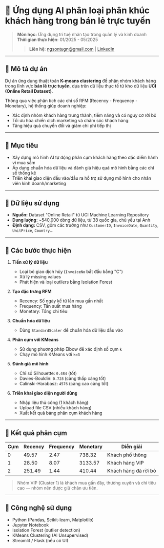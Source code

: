 # 🤖 Ứng dụng AI phân loại phân khúc khách hàng trong bán lẻ trực tuyến

> **Môn học:** Ứng dụng trí tuệ nhân tạo trong quản lý và kinh doanh\
> **Thời gian thực hiện:** 01/2025 - 05/2025
> > **Liên hệ:** ngsontugn@gmail.com | [LinkedIn](https://linkedin.com/in/ngsontugn)

---

## 📌 Mô tả dự án

Dự án ứng dụng thuật toán **K-means clustering** để phân nhóm khách hàng trong lĩnh vực **bán lẻ trực tuyến**, dựa trên dữ liệu thực tế từ kho dữ liệu **UCI (Online Retail Dataset)**.

Thông qua việc phân tích các chỉ số RFM (Recency - Frequency - Monetary), hệ thống giúp doanh nghiệp:

- Xác định nhóm khách hàng trung thành, tiềm năng và có nguy cơ rời bỏ
- Tối ưu hóa chiến dịch marketing và chăm sóc khách hàng
- Tăng hiệu quả chuyển đổi và giảm chi phí tiếp thị

---

## 🎯 Mục tiêu

- Xây dựng mô hình AI tự động phân cụm khách hàng theo đặc điểm hành vi mua sắm
- Áp dụng chuẩn hóa dữ liệu và đánh giá hiệu quả mô hình bằng các chỉ số thống kê
- Triển khai giao diện đầu vào/đầu ra hỗ trợ sử dụng mô hình cho nhân viên kinh doanh/marketing

---

## 📂 Dữ liệu sử dụng

- **Nguồn:** Dataset "Online Retail" từ UCI Machine Learning Repository  
- **Dung lượng:** ~540,000 dòng dữ liệu, từ 38 quốc gia, chủ yếu tại Anh  
- **Định dạng:** CSV, gồm các trường như `CustomerID`, `InvoiceDate`, `Quantity`, `UnitPrice`, `Country`...

---

## 🔧 Các bước thực hiện

1. **Tiền xử lý dữ liệu**
   - Loại bỏ giao dịch hủy (`InvoiceNo` bắt đầu bằng "C")
   - Xử lý missing values
   - Phát hiện và loại outliers bằng Isolation Forest

2. **Tạo đặc trưng RFM**
   - Recency: Số ngày kể từ lần mua gần nhất
   - Frequency: Tần suất mua hàng
   - Monetary: Tổng chi tiêu

3. **Chuẩn hóa dữ liệu**
   - Dùng `StandardScaler` để chuẩn hóa dữ liệu đầu vào

4. **Phân cụm với KMeans**
   - Sử dụng phương pháp Elbow để xác định số cụm `k`
   - Chạy mô hình KMeans với `k=3`

5. **Đánh giá mô hình**
   - Chỉ số Silhouette: `0.484` (tốt)
   - Davies-Bouldin: `0.728` (càng thấp càng tốt)
   - Calinski-Harabasz: `4576` (càng cao càng tốt)

6. **Triển khai giao diện người dùng**
   - Nhập liệu thủ công (1 khách hàng)
   - Upload file CSV (nhiều khách hàng)
   - Xuất kết quả bảng phân cụm khách hàng

---

## 🧠 Kết quả phân cụm

| Cụm | Recency | Frequency | Monetary | Diễn giải |
|-----|---------|-----------|----------|-----------|
| 0   | 49.57   | 2.47      | 738.32   | Khách phổ thông |
| 1   | 28.50   | 8.07      | 3133.57  | Khách hàng VIP |
| 2   | 251.49  | 1.44      | 410.44   | Khách hàng đã rời bỏ |

> Nhóm VIP (Cluster 1) là khách mua gần đây, thường xuyên và chi tiêu cao — nhóm nên được giữ chân ưu tiên.

---

## 🧾 Công nghệ sử dụng

- Python (Pandas, Scikit-learn, Matplotlib)
- Jupyter Notebook
- Isolation Forest (outlier detection)
- KMeans Clustering (AI Unsupervised)
- Streamlit / Flask (nếu có UI)
